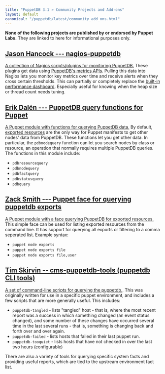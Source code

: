 ```yaml
---
title: "PuppetDB 3.1 » Community Projects and Add-ons"
layout: default
canonical: "/puppetdb/latest/community_add_ons.html"
---
```



**None of the following projects are published by or endorsed by Puppet Labs.** They are linked to here for informational purposes only.

[nagios]: https://github.com/jasonhancock/nagios-puppetdb
[dashboard]: ./maintain_and_tune.html#monitor-the-performance-dashboard
[query]: https://github.com/dalen/puppet-puppetdbquery
[exports]: http://forge.puppetlabs.com/zack/exports
[exported]: /puppet/latest/reference/lang_exported.html
[cms-puppetdb-tools]: https://github.com/tskirvin/cms-puppetdb-tools

[Jason Hancock --- nagios-puppetdb][nagios]
-----

[A collection of Nagios scripts/plugins for monitoring PuppetDB.][nagios] These plugins get data using [PuppetDB's metrics APIs](./api/query/v1/metrics.html). Pulling this data into Nagios lets you monitor key metrics over time and receive alerts when they cross certain thresholds. This can partially or completely replace the [built-in performance dashboard][dashboard]. Especially useful for knowing when the heap size or thread count needs tuning.

[Erik Dalén --- PuppetDB query functions for Puppet][query]
-----

[A Puppet module with functions for querying PuppetDB data.][query] By default, [exported resources][exported] are the only way for Puppet manifests to get other nodes' data from PuppetDB. These functions let you get other data. In particular, the `pdbnodequery` function can let you search nodes by class or resource, an operation that normally requires multiple PuppetDB queries. The functions in this module include:

* `pdbresourcequery`
* `pdbnodequery`
* `pdbfactquery`
* `pdbstatusquery`
* `pdbquery`

[Zack Smith --- Puppet face for querying puppetdb exports][exports]
-----

[A Puppet module with a face querying PuppetDB for exported resources.][exports] This simple face can be used for listing exported resources from the command line. It has support for querying all exports or filtering to a comma seperated list. Example syntax:

* `puppet node exports`
* `puppet node exports file`
* `puppet node exports file,user`

[Tim Skirvin -- cms-puppetdb-tools (puppetdb CLI tools)][cms-puppetdb-tools]
-----

[A set of command-line scripts for querying the puppetdb.][cms-puppetdb-tools].  This was originally written for use in a specific puppet environment, and includes a few scripts that are more generally useful.  This includes:

* `puppetdb-tangled` - lists "tangled" host - that is, where  the most recent report was a success in which something changed (an event status changed), and some number of these changes have occurred several time in the last several
runs - that is, something is changing back and forth over and over again.  
* `puppetdb-failed` - lists hosts that failed in their last puppet run.
* `puppetdb-tooquiet` - lists hosts that have not checked in over the last two hours (configurable)

There are also a variety of tools for querying specific system facts and providing useful reports, which are tied to the upstream environment fact list.  
